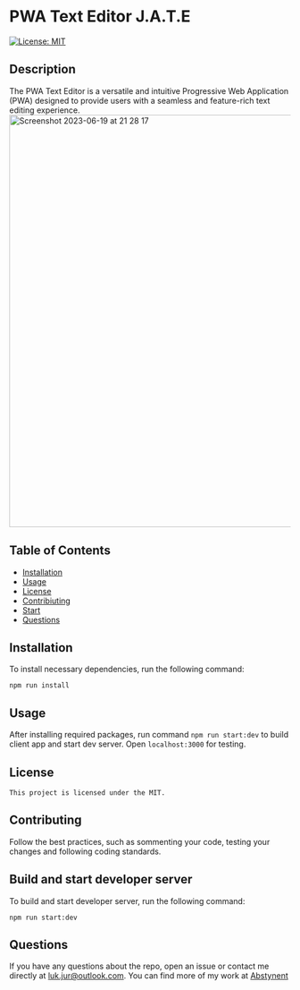 
  # PWA Text Editor J.A.T.E
  [![License: MIT](https://img.shields.io/badge/License-MIT-yellow.svg)](https://opensource.org/licenses/MIT)

  ## Description
  The PWA Text Editor is a versatile and intuitive Progressive Web Application (PWA) designed to provide users with a seamless and feature-rich text editing experience.
<img width="737" alt="Screenshot 2023-06-19 at 21 28 17" src="https://github.com/Abstynent/PWA-text-editor/assets/87772337/80ea1dc6-f305-4a80-8596-c2b9252461a0">

  ## Table of Contents
  * [Installation](#installation)
  * [Usage](#usage)
  * [License](#license)
  * [Contribiuting](#contributing)
  * [Start](#build-and-start-developer-server)
  * [Questions](#questions)

  ## Installation
  To install necessary dependencies, run the following command:
  ```
  npm run install
  ```

  ## Usage
  After installing required packages, run command `npm run start:dev` to build client app and start dev server. Open `localhost:3000` for testing.

  ## License
    This project is licensed under the MIT.

  ## Contributing
  Follow the best practices, such as sommenting your code, testing your changes and following coding standards.

  ## Build and start developer server
  To build and start developer server, run the following command:
  ```
  npm run start:dev
  ```

  ## Questions
  If you have any questions about the repo, open an issue or contact me directly at luk.jur@outlook.com. You can find more of my work at [Abstynent](https://github.com/Abstynent)
  

